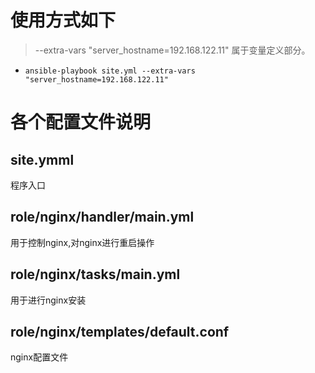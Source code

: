 使用方式如下
===========

>   --extra-vars "server_hostname=192.168.122.11" 属于变量定义部分。
> 
>   

   * `ansible-playbook site.yml --extra-vars "server_hostname=192.168.122.11"`
   
   
   
各个配置文件说明
=================

## site.ymml
   程序入口


## role/nginx/handler/main.yml

   用于控制nginx,对nginx进行重启操作 
   
   
## role/nginx/tasks/main.yml
   用于进行nginx安装
   
   
## role/nginx/templates/default.conf
   nginx配置文件